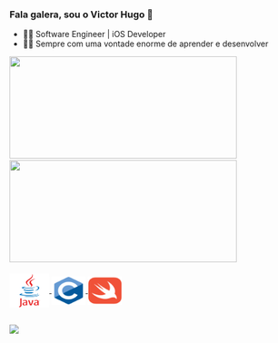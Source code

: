 ### Fala galera, sou o Victor Hugo 👋

- 🧑‍💻 Software Engineer | iOS Developer
- :man_student: Sempre com uma vontade enorme de aprender e desenvolver


 <div>
  <a href="https://github.com/vhparaujo">
  <img width="400em" height="180em" src="https://github-readme-stats.vercel.app/api?username=vhparaujo&show_icons=true&theme=gotham&include_all_commits=true&count_private=true"/>
  <img width="400em" height="180em" src="https://github-readme-stats.vercel.app/api/top-langs/?username=vhparaujo&layout=compact&langs_count=7&theme=gotham"/>
</div>
<div style="display: inline_block"><br>
  <img align="center" alt="Victor-JAVA" height="60" width="70" src="https://raw.githubusercontent.com/devicons/devicon/master/icons/java/java-original-wordmark.svg">
 <img align="center" alt="Victor-C" height="50" width="60" src="https://raw.githubusercontent.com/devicons/devicon/master/icons/c/c-original.svg">
 <img align="center" alt="Victor-Swift" height="50" width="60" src="https://raw.githubusercontent.com/devicons/devicon/master/icons/swift/swift-original.svg">
</div>
  
##
 
<div> 
  <a href="https://www.linkedin.com/in/vhparaujo" target="_blank"><img src="https://img.shields.io/badge/-LinkedIn-%230077B5?style=for-the-badge&logo=linkedin&logoColor=white" target="_blank"></a> 
 
</div>
